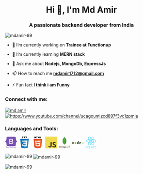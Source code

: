<h1 align="center">Hi 👋, I'm Md Amir</h1>
<h3 align="center">A passionate backend developer from India</h3>

<p align="left"> <img src="https://komarev.com/ghpvc/?username=mdamir-99&label=Profile%20views&color=0e75b6&style=flat" alt="mdamir-99" /> </p>

- 🔭 I’m currently working on **Trainee at Functionup**

- 🌱 I’m currently learning **MERN stack**

- 💬 Ask me about **Nodejs, MongoDb, ExpressJs**

- 📫 How to reach me **mdamir1712@gmail.com**

- ⚡ Fun fact **I think i am Funny**

<h3 align="left">Connect with me:</h3>
<p align="left">
<a href="https://linkedin.com/in/md amir" target="blank"><img align="center" src="https://raw.githubusercontent.com/rahuldkjain/github-profile-readme-generator/master/src/images/icons/Social/linked-in-alt.svg" alt="md amir" height="30" width="40" /></a>
<a href="https://www.youtube.com/c/https://www.youtube.com/channel/ucagoumizcd897f3vc1zpmia" target="blank"><img align="center" src="https://raw.githubusercontent.com/rahuldkjain/github-profile-readme-generator/master/src/images/icons/Social/youtube.svg" alt="https://www.youtube.com/channel/ucagoumizcd897f3vc1zpmia" height="30" width="40" /></a>
</p>

<h3 align="left">Languages and Tools:</h3>
<p align="left"> <a href="https://getbootstrap.com" target="_blank" rel="noreferrer"> <img src="https://raw.githubusercontent.com/devicons/devicon/master/icons/bootstrap/bootstrap-plain-wordmark.svg" alt="bootstrap" width="40" height="40"/> </a> <a href="https://www.w3schools.com/css/" target="_blank" rel="noreferrer"> <img src="https://raw.githubusercontent.com/devicons/devicon/master/icons/css3/css3-original-wordmark.svg" alt="css3" width="40" height="40"/> </a> <a href="https://www.w3.org/html/" target="_blank" rel="noreferrer"> <img src="https://raw.githubusercontent.com/devicons/devicon/master/icons/html5/html5-original-wordmark.svg" alt="html5" width="40" height="40"/> </a> <a href="https://developer.mozilla.org/en-US/docs/Web/JavaScript" target="_blank" rel="noreferrer"> <img src="https://raw.githubusercontent.com/devicons/devicon/master/icons/javascript/javascript-original.svg" alt="javascript" width="40" height="40"/> </a> <a href="https://www.mongodb.com/" target="_blank" rel="noreferrer"> <img src="https://raw.githubusercontent.com/devicons/devicon/master/icons/mongodb/mongodb-original-wordmark.svg" alt="mongodb" width="40" height="40"/> </a> <a href="https://nodejs.org" target="_blank" rel="noreferrer"> <img src="https://raw.githubusercontent.com/devicons/devicon/master/icons/nodejs/nodejs-original-wordmark.svg" alt="nodejs" width="40" height="40"/> </a> <a href="https://reactjs.org/" target="_blank" rel="noreferrer"> <img src="https://raw.githubusercontent.com/devicons/devicon/master/icons/react/react-original-wordmark.svg" alt="react" width="40" height="40"/> </a> </p>

<p><img align="left" src="https://github-readme-stats.vercel.app/api/top-langs?username=mdamir-99&show_icons=true&locale=en&layout=compact" alt="mdamir-99" /></p>

<p>&nbsp;<img align="center" src="https://github-readme-stats.vercel.app/api?username=mdamir-99&show_icons=true&locale=en" alt="mdamir-99" /></p>

<p><img align="center" src="https://github-readme-streak-stats.herokuapp.com/?user=mdamir-99&" alt="mdamir-99" /></p>
